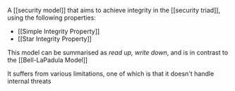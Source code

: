 A [[security model]] that aims to achieve integrity in the [[security triad]], using the following properties:

- [[Simple Integrity Property]]
- [[Star Integrity Property]]

This model can be summarised as *read up, write down*, and is in contrast to the [[Bell-LaPadula Model]]

It suffers from various limitations, one of which is that it doesn't handle internal threats

